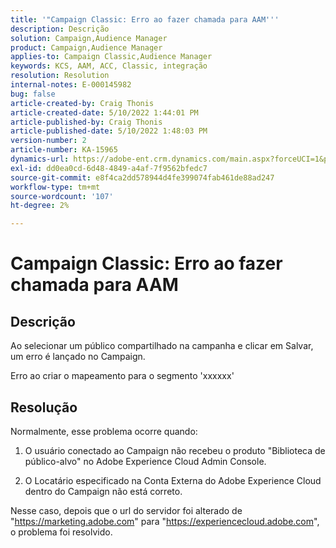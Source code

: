 ```yaml
---
title: '"Campaign Classic: Erro ao fazer chamada para AAM'''
description: Descrição
solution: Campaign,Audience Manager
product: Campaign,Audience Manager
applies-to: Campaign Classic,Audience Manager
keywords: KCS, AAM, ACC, Classic, integração
resolution: Resolution
internal-notes: E-000145982
bug: false
article-created-by: Craig Thonis
article-created-date: 5/10/2022 1:44:01 PM
article-published-by: Craig Thonis
article-published-date: 5/10/2022 1:48:03 PM
version-number: 2
article-number: KA-15965
dynamics-url: https://adobe-ent.crm.dynamics.com/main.aspx?forceUCI=1&pagetype=entityrecord&etn=knowledgearticle&id=026b133e-67d0-ec11-a7b5-00224809ccc2
exl-id: dd0ea0cd-6d48-4849-a4af-7f9562bfedc7
source-git-commit: e8f4ca2dd578944d4fe399074fab461de88ad247
workflow-type: tm+mt
source-wordcount: '107'
ht-degree: 2%

---
```


# Campaign Classic: Erro ao fazer chamada para AAM

## Descrição


Ao selecionar um público compartilhado na campanha e clicar em Salvar, um erro é lançado no Campaign.

Erro ao criar o mapeamento para o segmento &#39;xxxxxx&#39;


## Resolução


Normalmente, esse problema ocorre quando:

1. O usuário conectado ao Campaign não recebeu o produto &quot;Biblioteca de público-alvo&quot; no Adobe Experience Cloud Admin Console.

2. O Locatário especificado na Conta Externa do Adobe Experience Cloud dentro do Campaign não está correto.

Nesse caso, depois que o url do servidor foi alterado de &quot;https://marketing.adobe.com&quot; para &quot;https://experiencecloud.adobe.com&quot;, o problema foi resolvido.
